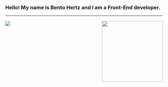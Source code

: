 ### Hello! My name is Bento Hertz and I am a Front-End developer.

<hr style="margin-bottom:16px;width:100%;"/>

<div style="display:flex;gap:24px;justify-content:space-between;">
<img src="https://github-readme-stats.vercel.app/api?username=Bento-Hertz&show_icons=true&theme=tokyonight"/>
<img style="height:195px" src="https://github-readme-stats.vercel.app/api/top-langs/?username=anuraghazra&layout=compact&theme=tokyonight"/>
</div>


